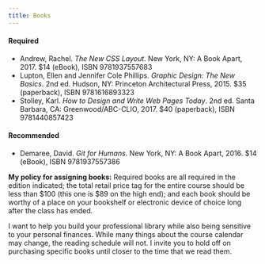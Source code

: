 ```yaml
---
title: Books
---
```


<h4>Required</h4>

- Andrew, Rachel. <cite>The New CSS Layout</cite>. New York, NY: A Book Apart, 2017. $14 (eBook),
  ISBN 9781937557683
- Lupton, Ellen and Jennifer Cole Phillips. <cite>Graphic Design: The New Basics</cite>. 2nd ed.
  Hudson, NY: Princeton Architectural Press, 2015. $35 (paperback), ISBN 9781616893323
- Stolley, Karl. <cite>How to Design and Write Web Pages Today</cite>. 2nd ed. Santa Barbara, CA:
  Greenwood/ABC-CLIO, 2017. $40 (paperback), ISBN 9781440857423

<h4>Recommended</h4>

- Demaree, David. <cite>Git for Humans</cite>. New York, NY: A Book Apart, 2016. $14 (eBook),
  ISBN 9781937557386

<aside class="fine-print" markdown="1">
  <b>My policy for assigning books:</b> Required books are all required in the edition indicated;
  the total retail price tag for the entire course should be less than $100 (this one is $89 on the
  high end); and each book should be worthy of a place on your bookshelf or electronic device of
  choice long after the class has ended.

  I want to help you build your professional library while also being sensitive to your personal
  finances. While many things about the course calendar may change, the reading schedule will not. I
  invite you to hold off on purchasing specific books until closer to the time that we read them.
</aside>
